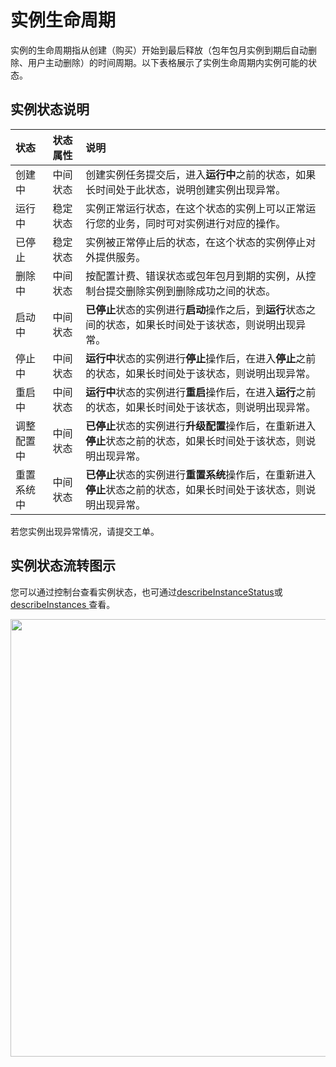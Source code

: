 # 实例生命周期

实例的生命周期指从创建（购买）开始到最后释放（包年包月实例到期后自动删除、用户主动删除）的时间周期。以下表格展示了实例生命周期内实例可能的状态。
## 实例状态说明
状态|状态属性|说明
:---|:---|:---|                
创建中|中间状态|创建实例任务提交后，进入**运行中**之前的状态，如果长时间处于此状态，说明创建实例出现异常。                
运行中|稳定状态|实例正常运行状态，在这个状态的实例上可以正常运行您的业务，同时可对实例进行对应的操作。                
已停止|稳定状态|实例被正常停止后的状态，在这个状态的实例停止对外提供服务。                
删除中|中间状态|按配置计费、错误状态或包年包月到期的实例，从控制台提交删除实例到删除成功之间的状态。                
启动中|中间状态|**已停止**状态的实例进行**启动**操作之后，到**运行**状态之间的状态，如果长时间处于该状态，则说明出现异常。                
停止中|中间状态|**运行中**状态的实例进行**停止**操作后，在进入**停止**之前的状态，如果长时间处于该状态，则说明出现异常。                
重启中|中间状态|**运行中**状态的实例进行**重启**操作后，在进入**运行**之前的状态，如果长时间处于该状态，则说明出现异常。                
调整配置中|中间状态|**已停止**状态的实例进行**升级配置**操作后，在重新进入**停止**状态之前的状态，如果长时间处于该状态，则说明出现异常。                
|重置系统中|中间状态|**已停止**状态的实例进行**重置系统**操作后，在重新进入**停止**状态之前的状态，如果长时间处于该状态，则说明出现异常。                

若您实例出现异常情况，请提交工单。
## 实例状态流转图示
您可以通过控制台查看实例状态，也可通过[describeInstanceStatus](https://docs.jdcloud.com/cn/virtual-machines/api/describeinstancestatus?content=API)或[describeInstances
](https://docs.jdcloud.com/cn/virtual-machines/api/describeinstances?content=API)查看。
<div align="center">
<img src="https://img1.jcloudcs.com/cn/image/vm/lifecycle.png" width="700">
</div>
